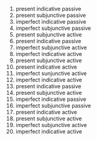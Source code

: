 1. present indicative passive
2. present subjunctive passive
3. imperfect indicative passive
4. imperfect subjunctive passive
5. present subjunctive active
6. present indicative passive
7. imperfect subjunctive active
8. imperfect indicative active
9. present subjunctive active
10. present indicative active
11. imperfect sunjunctive active
12. imperfect indicative active
13. present indicative passive
14. present subjunctive active
15. imperfect indicative passive
16. imperfect subjunctive passive
17. present indicative active
18. present subjunctive active
19. imperfect subjunctive active
20. imperfect indicative active
